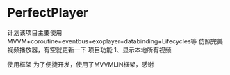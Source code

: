 # PerfectPlayer

计划该项目主要使用MVVM+coroutine+eventbus+exoplayer+databinding+Lifecycles等
仿照完美视频播放器，有空就更新一下
项目功能
1、显示本地所有视频

使用框架
为了便捷开发，使用了MVVMLIN框架，感谢

